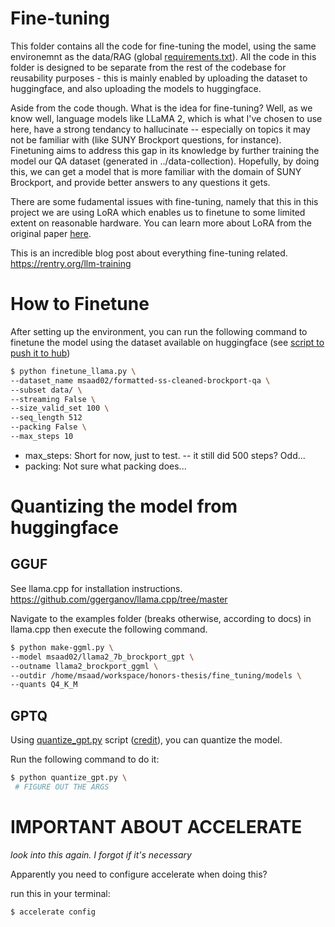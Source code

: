 # Fine-tuning

This folder contains all the code for fine-tuning the model, using the same environemnt as the data/RAG (global [requirements.txt](../requirements.txt)). All the code in this folder is designed to be separate from the rest of the codebase for reusability purposes - this is mainly enabled by uploading the dataset to huggingface, and also uploading the models to huggingface.

Aside from the code though. What is the idea for fine-tuning? Well, as we know well, language models like LLaMA 2, which is what I've chosen to use here, have a strong tendancy to hallucinate -- especially on topics it may not be familiar with (like SUNY Brockport questions, for instance). Finetuning aims to address this gap in its knowledge by further training the model our QA dataset (generated in ../data-collection). Hopefully, by doing this, we can get a model that is more familiar with the domain of SUNY Brockport, and provide better answers to any questions it gets.

There are some fudamental issues with fine-tuning, namely that this in this project we are using LoRA which enables us to finetune to some limited extent on reasonable hardware. You can learn more about LoRA from the original paper [here](https://arxiv.org/pdf/2106.09685.pdf).

This is an incredible blog post about everything fine-tuning related. https://rentry.org/llm-training

# How to Finetune

After setting up the environment, you can run the following command to finetune the model using the dataset available on huggingface (see [script to push it to hub](../data_collection/upload_to_huggingface.py))

```bash
$ python finetune_llama.py \
--dataset_name msaad02/formatted-ss-cleaned-brockport-qa \
--subset data/ \
--streaming False \
--size_valid_set 100 \
--seq_length 512
--packing False \
--max_steps 10
```

- max_steps: Short for now, just to test. -- it still did 500 steps? Odd...
- packing: Not sure what packing does...

# Quantizing the model from huggingface

## GGUF

See llama.cpp for installation instructions.
https://github.com/ggerganov/llama.cpp/tree/master

Navigate to the examples folder (breaks otherwise, according to docs) in llama.cpp then execute the following command.

```bash
$ python make-ggml.py \
--model msaad02/llama2_7b_brockport_gpt \
--outname llama2_brockport_ggml \
--outdir /home/msaad/workspace/honors-thesis/fine_tuning/models \
--quants Q4_K_M
```

## GPTQ

Using [quantize_gpt.py](./quantize_gptq.py) script ([credit](https://gist.github.com/TheBloke/b47c50a70dd4fe653f64a12928286682)), you can quantize the model. 

Run the following command to do it:

```bash
$ python quantize_gpt.py \
 # FIGURE OUT THE ARGS
```

# IMPORTANT ABOUT ACCELERATE
*look into this again. I forgot if it's necessary*

Apparently you need to configure accelerate when doing this?

run this in your terminal: 

```bash
$ accelerate config
```

